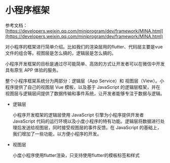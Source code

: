 # 小程序框架

参考文档：[https://developers.weixin.qq.com/miniprogram/dev/framework/MINA.html](https://developers.weixin.qq.com/miniprogram/dev/framework/MINA.html)

对小程序的框架进行简单介绍。比如我们的渲染层用的flutter、代码层主要是vue文件的组合等。视图层是怎么搞的，逻辑层是怎么搞的。

小程序开发框架的目标是通过尽可能简单、高效的方式让开发者可以在微信中开发具有原生 APP 体验的服务。

整个小程序框架系统分为两部分：逻辑层（App Service）和 视图层（View）。小程序提供了自己的视图层 Vue 模板，以及基于 JavaScript 的逻辑层框架，并在视图层与逻辑层间提供了数据传输和事件系统，让开发者能够专注于数据与逻辑。

* 逻辑层

    小程序开发框架的逻辑层使用 JavaScript 引擎为小程序提供开发者 JavaScript 代码的运行环境以及小度小程序的特有功能。逻辑层将数据进行处理后发送给视图层，同时接受视图层的事件反馈。在 JavaScript 的基础上，我们增加了一些功能，以方便小程序的开发。

* 视图层

    小度小程序使用flutter渲染，只支持使用flutter的模板标签和样式
